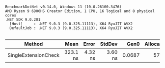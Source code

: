```

BenchmarkDotNet v0.14.0, Windows 11 (10.0.26100.3476)
AMD Ryzen 9 6900HS Creator Edition, 1 CPU, 16 logical and 8 physical cores
.NET SDK 9.0.201
  [Host]     : .NET 9.0.3 (9.0.325.11113), X64 RyuJIT AVX2
  DefaultJob : .NET 9.0.3 (9.0.325.11113), X64 RyuJIT AVX2


```
| Method               | Mean     | Error   | StdDev  | Gen0   | Allocated |
|--------------------- |---------:|--------:|--------:|-------:|----------:|
| SingleExtensionCheck | 323.1 ns | 4.32 ns | 3.60 ns | 0.0687 |     576 B |
